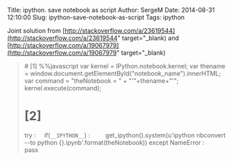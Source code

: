 Title: ipython. save notebook as script
Author: SergeM
Date: 2014-08-31 12:10:00
Slug: ipython-save-notebook-as-script
Tags: ipython

Joint solution from [http://stackoverflow.com/a/23619544](http://stackoverflow.com/a/23619544" target="_blank) and [http://stackoverflow.com/a/19067979](http://stackoverflow.com/a/19067979" target="_blank)

<blockquote class="tr_bq"># [1]
%%javascript
var kernel = IPython.notebook.kernel;
var thename = window.document.getElementById("notebook_name").innerHTML;
var command = "theNotebook = " + "'"+thename+"'";
kernel.execute(command);

# [2]
try :
&nbsp;&nbsp;&nbsp; if(`__IPYTHON__`) :
&nbsp;&nbsp;&nbsp;&nbsp;&nbsp;&nbsp;&nbsp; get_ipython().system(u'ipython nbconvert --to python {}.ipynb'.format(theNotebook))
except NameError :
&nbsp;&nbsp;&nbsp; pass</blockquote>